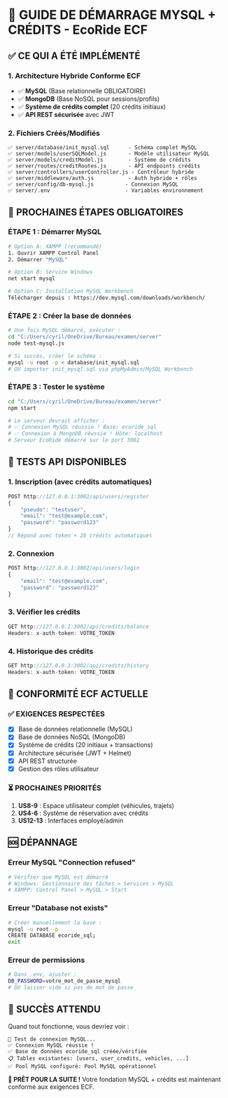 # 🚀 GUIDE DE DÉMARRAGE MYSQL + CRÉDITS - EcoRide ECF

## ✅ CE QUI A ÉTÉ IMPLÉMENTÉ

### 1. **Architecture Hybride Conforme ECF**
- ✅ **MySQL** (Base relationnelle OBLIGATOIRE)
- ✅ **MongoDB** (Base NoSQL pour sessions/profils)
- ✅ **Système de crédits complet** (20 crédits initiaux)
- ✅ **API REST sécurisée** avec JWT

### 2. **Fichiers Créés/Modifiés**
```
✅ server/database/init_mysql.sql      - Schéma complet MySQL
✅ server/models/userSQLModel.js       - Modèle utilisateur MySQL
✅ server/models/creditModel.js        - Système de crédits
✅ server/routes/creditRoutes.js       - API endpoints crédits
✅ server/controllers/userController.js - Contrôleur hybride
✅ server/middleware/auth.js           - Auth hybride + rôles
✅ server/config/db-mysql.js          - Connexion MySQL
✅ server/.env                        - Variables environnement
```

## 🔧 PROCHAINES ÉTAPES OBLIGATOIRES

### **ÉTAPE 1 : Démarrer MySQL**
```bash
# Option A: XAMPP (recommandé)
1. Ouvrir XAMPP Control Panel
2. Démarrer "MySQL"

# Option B: Service Windows
net start mysql

# Option C: Installation MySQL Workbench
Télécharger depuis : https://dev.mysql.com/downloads/workbench/
```

### **ÉTAPE 2 : Créer la base de données**
```bash
# Une fois MySQL démarré, exécuter :
cd "C:/Users/cyril/OneDrive/Bureau/examen/server"
node test-mysql.js

# Si succès, créer le schéma :
mysql -u root -p < database/init_mysql.sql
# OU importer init_mysql.sql via phpMyAdmin/MySQL Workbench
```

### **ÉTAPE 3 : Tester le système**
```bash
cd "C:/Users/cyril/OneDrive/Bureau/examen/server"
npm start

# Le serveur devrait afficher :
# ✅ Connexion MySQL réussie ! Base: ecoride_sql
# ✅ Connexion à MongoDB réussie ! Hôte: localhost
# Serveur EcoRide démarré sur le port 3002
```

## 🧪 TESTS API DISPONIBLES

### **1. Inscription (avec crédits automatiques)**
```javascript
POST http://127.0.0.1:3002/api/users/register
{
    "pseudo": "testuser",
    "email": "test@example.com", 
    "password": "password123"
}
// Répond avec token + 20 crédits automatiques
```

### **2. Connexion**
```javascript
POST http://127.0.0.1:3002/api/users/login
{
    "email": "test@example.com",
    "password": "password123"
}
```

### **3. Vérifier les crédits**
```javascript
GET http://127.0.0.1:3002/api/credits/balance
Headers: x-auth-token: VOTRE_TOKEN
```

### **4. Historique des crédits**
```javascript
GET http://127.0.0.1:3002/api/credits/history
Headers: x-auth-token: VOTRE_TOKEN
```

## 🎯 CONFORMITÉ ECF ACTUELLE

### ✅ **EXIGENCES RESPECTÉES**
- [x] Base de données relationnelle (MySQL)
- [x] Base de données NoSQL (MongoDB) 
- [x] Système de crédits (20 initiaux + transactions)
- [x] Architecture sécurisée (JWT + Helmet)
- [x] API REST structurée
- [x] Gestion des rôles utilisateur

### ⏳ **PROCHAINES PRIORITÉS**
1. **US8-9** : Espace utilisateur complet (véhicules, trajets)
2. **US4-6** : Système de réservation avec crédits
3. **US12-13** : Interfaces employé/admin

## 🆘 DÉPANNAGE

### **Erreur MySQL "Connection refused"**
```bash
# Vérifier que MySQL est démarré
# Windows: Gestionnaire des tâches > Services > MySQL
# XAMPP: Control Panel > MySQL > Start
```

### **Erreur "Database not exists"**
```bash
# Créer manuellement la base :
mysql -u root -p
CREATE DATABASE ecoride_sql;
exit
```

### **Erreur de permissions**
```bash
# Dans .env, ajuster :
DB_PASSWORD=votre_mot_de_passe_mysql
# OU laisser vide si pas de mot de passe
```

## 🎉 SUCCÈS ATTENDU

Quand tout fonctionne, vous devriez voir :
```
🔄 Test de connexion MySQL...
✅ Connexion MySQL réussie !
✅ Base de données ecoride_sql créée/vérifiée
📋 Tables existantes: [users, user_credits, vehicles, ...]
✅ Pool MySQL configuré: Pool MySQL opérationnel
```

**🚀 PRÊT POUR LA SUITE !** Votre fondation MySQL + crédits est maintenant conforme aux exigences ECF.